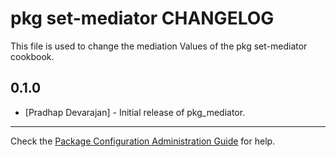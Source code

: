 pkg set-mediator CHANGELOG
==========================

This file is used to change the mediation Values of the pkg set-mediator cookbook.

0.1.0
-----
- [Pradhap Devarajan] - Initial release of pkg_mediator.

- - -
Check the [Package Configuration Administration Guide](https://docs.oracle.com/cd/E26502_01/html/E28984/gmagn.html) for help.


